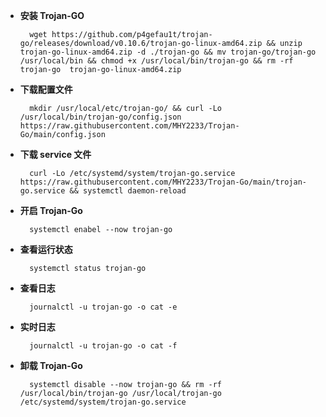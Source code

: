 

- **安装 Trojan-GO**
    
        wget https://github.com/p4gefau1t/trojan-go/releases/download/v0.10.6/trojan-go-linux-amd64.zip && unzip trojan-go-linux-amd64.zip -d ./trojan-go && mv trojan-go/trojan-go /usr/local/bin && chmod +x /usr/local/bin/trojan-go && rm -rf trojan-go  trojan-go-linux-amd64.zip
    
- **下载配置文件**
    
        mkdir /usr/local/etc/trojan-go/ && curl -Lo /usr/local/bin/trojan-go/config.json https://raw.githubusercontent.com/MHY2233/Trojan-Go/main/config.json
    
- **下载 service 文件**
    
        curl -Lo /etc/systemd/system/trojan-go.service https://raw.githubusercontent.com/MHY2233/Trojan-Go/main/trojan-go.service && systemctl daemon-reload
    
- **开启 Trojan-Go**
    
        systemctl enabel --now trojan-go
    
- **查看运行状态**
    
        systemctl status trojan-go

- **查看日志**

        journalctl -u trojan-go -o cat -e

- **实时日志**

        journalctl -u trojan-go -o cat -f

- **卸载 Trojan-Go**

        systemctl disable --now trojan-go && rm -rf /usr/local/bin/trojan-go /usr/local/trojan-go /etc/systemd/system/trojan-go.service
